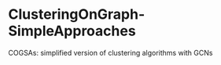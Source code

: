 # ClusteringOnGraph-SimpleApproaches

COGSAs:
simplified version of clustering algorithms with GCNs
